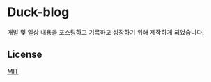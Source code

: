 # Duck-blog

개발 및 일상 내용을 포스팅하고 기록하고 성장하기 위해 제작하게 되었습니다.


## License
[MIT](https://choosealicense.com/licenses/mit/)
